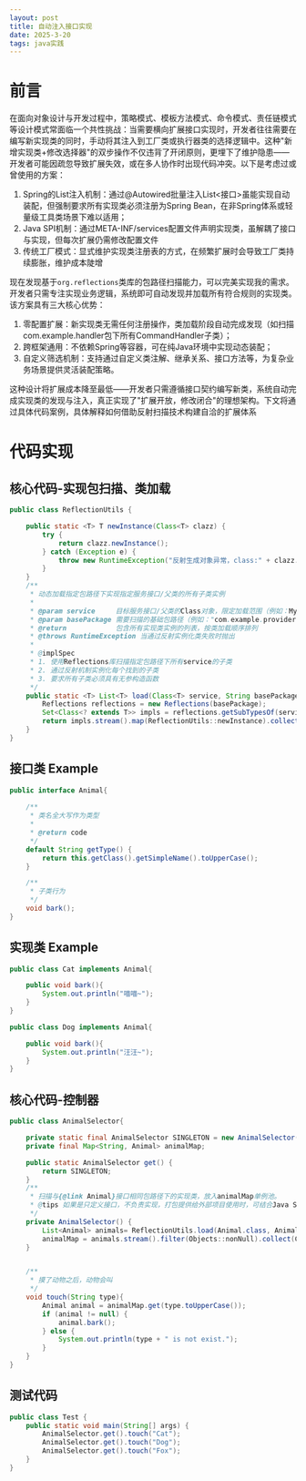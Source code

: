 ```yaml
---
layout: post
title: 自动注入接口实现
date: 2025-3-20
tags: java实践
---
```


# 前言
在面向对象设计与开发过程中，策略模式、模板方法模式、命令模式、责任链模式等设计模式常面临一个共性挑战：当需要横向扩展接口实现时，开发者往往需要在编写新实现类的同时，手动将其注入到工厂类或执行器类的选择逻辑中。这种"新增实现类+修改选择器"的双步操作不仅违背了开闭原则，更埋下了维护隐患——开发者可能因疏忽导致扩展失效，或在多人协作时出现代码冲突。以下是考虑过或曾使用的方案：
1. Spring的List注入机制：通过@Autowired批量注入List<接口>虽能实现自动装配，但强制要求所有实现类必须注册为Spring Bean，在非Spring体系或轻量级工具类场景下难以适用；
2. Java SPI机制：通过META-INF/services配置文件声明实现类，虽解耦了接口与实现，但每次扩展仍需修改配置文件
3. 传统工厂模式：显式维护实现类注册表的方式，在频繁扩展时会导致工厂类持续膨胀，维护成本陡增

现在发现基于`org.reflections`类库的包路径扫描能力，可以完美实现我的需求。开发者只需专注实现业务逻辑，系统即可自动发现并加载所有符合规则的实现类。该方案具有三大核心优势：
1. 零配置扩展：新实现类无需任何注册操作，类加载阶段自动完成发现（如扫描com.example.handler包下所有CommandHandler子类）；
2. 跨框架通用：不依赖Spring等容器，可在纯Java环境中实现动态装配；
3. 自定义筛选机制：支持通过自定义类注解、继承关系、接口方法等，为复杂业务场景提供灵活装配策略。

这种设计将扩展成本降至最低——开发者只需遵循接口契约编写新类，系统自动完成实现类的发现与注入，真正实现了"扩展开放，修改闭合"的理想架构。下文将通过具体代码案例，具体解释如何借助反射扫描技术构建自洽的扩展体系

# 代码实现
## 核心代码-实现包扫描、类加载
```java
public class ReflectionUtils {

    public static <T> T newInstance(Class<T> clazz) {
        try {
            return clazz.newInstance();
        } catch (Exception e) {
            throw new RuntimeException("反射生成对象异常，class:" + clazz.getName());
        }
    }
    /**
     * 动态加载指定包路径下实现指定服务接口/父类的所有子类实例
     *
     * @param service     目标服务接口/父类的Class对象，限定加载范围（例如：MyService.class）
     * @param basePackage 需要扫描的基础包路径（例如："com.example.providers"）
     * @return            包含所有实现类实例的列表，按类加载顺序排列
     * @throws RuntimeException 当通过反射实例化类失败时抛出
     *
     * @implSpec
     * 1. 使用Reflections库扫描指定包路径下所有service的子类
     * 2. 通过反射机制实例化每个找到的子类
     * 3. 要求所有子类必须具有无参构造函数
     */
    public static <T> List<T> load(Class<T> service, String basePackage) {
        Reflections reflections = new Reflections(basePackage);
        Set<Class<? extends T>> impls = reflections.getSubTypesOf(service);
        return impls.stream().map(ReflectionUtils::newInstance).collect(Collectors.toList());
    }
}
```

## 接口类 Example
```java
public interface Animal{
    
    /**
     * 类名全大写作为类型
     *
     * @return code
     */
    default String getType() {
        return this.getClass().getSimpleName().toUpperCase();
    }

    /**
     * 子类行为
     */
    void bark();
}
```

## 实现类 Example
```java
public class Cat implements Animal{

    public void bark(){
        System.out.println("喵喵~");
    }
}

public class Dog implements Animal{

    public void bark(){
        System.out.println("汪汪~");
    }
}
```

## 核心代码-控制器 
```java
public class AnimalSelector{

    private static final AnimalSelector SINGLETON = new AnimalSelector();
    private final Map<String, Animal> animalMap;

    public static AnimalSelector get() {
        return SINGLETON;
    }
    /**
     * 扫描与{@link Animal}接口相同包路径下的实现类，放入animalMap单例池。
     * @tips 如果是只定义接口，不负责实现，打包提供给外部项目使用时，可结合Java SPI，或者设计Configuration配置类，动态配置扫描包路径。
     */
    private AnimalSelector() {
        List<Animal> animals= ReflectionUtils.load(Animal.class, Animal.class.getPackage().getName());
        animalMap = animals.stream().filter(Objects::nonNull).collect(Collectors.toMap(Animal::getType, f -> f, (f1, f2) -> f1));
    }


    /**
     * 摸了动物之后，动物会叫
     */
    void touch(String type){
        Animal animal = animalMap.get(type.toUpperCase());
        if (animal != null) {
            animal.bark();
        } else {
            System.out.println(type + " is not exist.");
        }
    }
}
```

## 测试代码

```java
public class Test {
    public static void main(String[] args) {
        AnimalSelector.get().touch("Cat");
        AnimalSelector.get().touch("Dog");
        AnimalSelector.get().touch("Fox");
    }
}
```